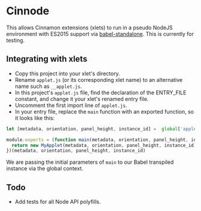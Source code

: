 # Cinnode

This allows Cinnamon extensions (xlets) to run in a pseudo NodeJS environment with ES2015 support via [babel-standalone](https://github.com/babel/babel-standalone). This is currently for testing.

## Integrating with xlets

- Copy this project into your xlet's directory.
- Rename ```applet.js``` (or its corresponding xlet name) to an alternative name such as ```__applet.js```.
- In this project's ```applet.js``` file, find the declaration of the ENTRY_FILE constant, and change it your xlet's renamed entry file.
- Uncomment the first import line of ```applet.js```.
- In your entry file, replace the ```main``` function with an exported function, so it looks like this:

```js
let [metadata, orientation, panel_height, instance_id] =  global['applet_uuid@author'];

module.exports = (function main(metadata, orientation, panel_height, instance_id) {
  return new MyApplet(metadata, orientation, panel_height, instance_id);
})(metadata, orientation, panel_height, instance_id)
```
We are passing the initial parameters of ```main``` to our Babel transpiled instance via the global context.

## Todo

- Add tests for all Node API polyfills.